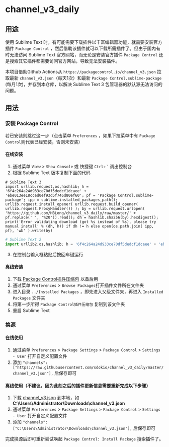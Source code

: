 # channel_v3_daily

## 用途

使用 Sublime Text 时，有可能需要下载插件以丰富编辑器功能，就需要安装官方插件 `Package Control` ，然后借助该插件就可以下载所需插件了。但由于国内有时无法访问 Sublime Text 官方网站，而无论是安装官方插件 `Package Control` 还是搜索其它插件都需要访问官方网站，导致无法安装插件。

本项目借助Github Actions从 `https://packagecontrol.io/channel_v3.json` 拉取最新 `channel_v3.json`（每天1次）和最新 `Package Control.sublime-package` (每月1次)，并存到本仓库，以解决 Sublime Text 3 包管理器的默认源无法访问的问题。

## 用法

### 安装 Package Control

若已安装则跳过这一步（点击菜单 `Preferences` ，如果下拉菜单中有 `Package Control`则代表已经安装，否则未安装）

  #### 在线安装
  
  1. 通过菜单 `View` > `Show Console` 或 快捷键 `Ctrl`+`` ` `` 调出控制台
  2. 根据 Sublime Text 版本复制下面的代码
  ```python3
  # Sublime Text 3
  import urllib.request,os,hashlib; h = '6f4c264a24d933ce70df5dedcf1dcaee' + 'ebe013ee18cced0ef93d5f746d80ef60'; pf = 'Package Control.sublime-package'; ipp = sublime.installed_packages_path(); urllib.request.install_opener( urllib.request.build_opener( urllib.request.ProxyHandler()) ); by = urllib.request.urlopen( 'https://github.com/HBLong/channel_v3_daily/raw/master/' + pf.replace(' ', '%20')).read(); dh = hashlib.sha256(by).hexdigest(); print('Error validating download (got %s instead of %s), please try manual install' % (dh, h)) if dh != h else open(os.path.join( ipp, pf), 'wb' ).write(by)
  ```
  
  ```python
  # Sublime Text 2
  import urllib2,os,hashlib; h = '6f4c264a24d933ce70df5dedcf1dcaee' + 'ebe013ee18cced0ef93d5f746d80ef60'; pf = 'Package Control.sublime-package'; ipp = sublime.installed_packages_path(); os.makedirs( ipp ) if not os.path.exists(ipp) else None; urllib2.install_opener( urllib2.build_opener( urllib2.ProxyHandler()) ); by = urllib2.urlopen( 'https://github.com/HBLong/channel_v3_daily/raw/master/' + pf.replace(' ', '%20')).read(); dh = hashlib.sha256(by).hexdigest(); open( os.path.join( ipp, pf), 'wb' ).write(by) if dh == h else None; print('Error validating download (got %s instead of %s), please try manual install' % (dh, h) if dh != h else 'Please restart Sublime Text to finish installation')
  ```
  3. 在控制台输入框粘贴后按回车键运行
  
  #### 离线安装
  
  1. 下载 [Package Control插件压缩包](https://github.com/sdokio/channel_v3_daily/raw/master/Package%20Control.sublime-package) 以备后用
  2. 通过菜单 `Preferences` > `Browse Packages`打开插件文件所在文件夹
  3. 进入目录 `../Installed Packages` ，即先进入父级文件夹，再进入 `Installed Packages` 文件夹
  4. 将第一步所得 `Package Control插件压缩包` 复制到该文件夹
  5. 重启 Sublime Text

### 换源

#### 在线使用

1. 通过菜单 `Preferences` > `Package Settings` > `Package Control` > `Settings - User` 打开自定义配置文件
2. 添加 `"channels": ["https://raw.githubusercontent.com/sdokio/channel_v3_daily/master/channel_v3.json"],` 后保存即可

#### 离线使用（不建议，因为此刻之后的插件更新信息需要重新完成以下步骤）

1. 下载 [channel_v3.json](https://github.com/sdokio/channel_v3_daily/raw/master/channel_v3.json) 到本地，如 **C:\Users\Administrator\Downloads\channel_v3.json**
2. 通过菜单 `Preferences` > `Package Settings` > `Package Control` > `Settings - User` 打开自定义配置文件
3. 添加 `"channels": ["C:\Users\Administrator\Downloads\channel_v3.json"],` 后保存即可

完成换源后即可重新尝试唤起 `Package Control: Install Package` 搜索插件了。

